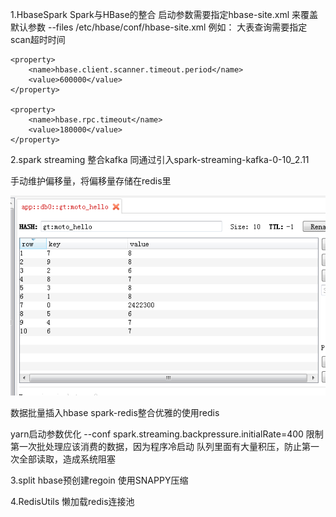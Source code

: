 1.HbaseSpark  Spark与HBase的整合  启动参数需要指定hbase-site.xml 来覆盖默认参数   --files /etc/hbase/conf/hbase-site.xml
例如：
大表查询需要指定 scan超时时间

    <property>
        <name>hbase.client.scanner.timeout.period</name>
        <value>600000</value>
    </property>

    <property>
        <name>hbase.rpc.timeout</name>
        <value>180000</value>
    </property>

2.spark streaming 整合kafka    同通过引入spark-streaming-kafka-0-10_2.11      

手动维护偏移量，将偏移量存储在redis里

![image](https://github.com/jcl10086/demo/blob/master/src/main/resources/redis.png)

数据批量插入hbase  spark-redis整合优雅的使用redis

yarn启动参数优化 --conf spark.streaming.backpressure.initialRate=400  限制第一次批处理应该消费的数据，因为程序冷启动 队列里面有大量积压，防止第一次全部读取，造成系统阻塞


3.split   hbase预创建regoin 使用SNAPPY压缩

4.RedisUtils  懒加载redis连接池
